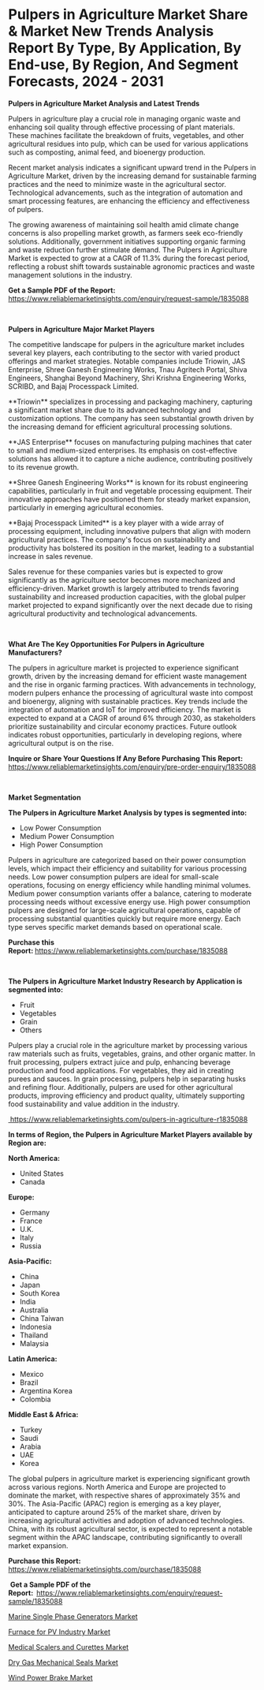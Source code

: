 <p><h1>Pulpers in Agriculture Market Share & Market New Trends Analysis Report By Type, By Application, By End-use, By Region, And Segment Forecasts, 2024 - 2031</h1></p><p><strong>Pulpers in Agriculture Market Analysis and Latest Trends</strong></p>
<p><p>Pulpers in agriculture play a crucial role in managing organic waste and enhancing soil quality through effective processing of plant materials. These machines facilitate the breakdown of fruits, vegetables, and other agricultural residues into pulp, which can be used for various applications such as composting, animal feed, and bioenergy production. </p><p>Recent market analysis indicates a significant upward trend in the Pulpers in Agriculture Market, driven by the increasing demand for sustainable farming practices and the need to minimize waste in the agricultural sector. Technological advancements, such as the integration of automation and smart processing features, are enhancing the efficiency and effectiveness of pulpers. </p><p>The growing awareness of maintaining soil health amid climate change concerns is also propelling market growth, as farmers seek eco-friendly solutions. Additionally, government initiatives supporting organic farming and waste reduction further stimulate demand. The Pulpers in Agriculture Market is expected to grow at a CAGR of 11.3% during the forecast period, reflecting a robust shift towards sustainable agronomic practices and waste management solutions in the industry.</p></p>
<p><strong>Get a Sample PDF of the Report:&nbsp;</strong> <a href="https://www.reliablemarketinsights.com/enquiry/request-sample/1835088?utm_campaign=1619&utm_medium=2&utm_source=Github&utm_content=ia&utm_term=16102024&utm_id=pulpers-in-agriculture">https://www.reliablemarketinsights.com/enquiry/request-sample/1835088</a></p>
<p>&nbsp;</p>
<p><strong>Pulpers in Agriculture Major Market Players</strong></p>
<p><p>The competitive landscape for pulpers in the agriculture market includes several key players, each contributing to the sector with varied product offerings and market strategies. Notable companies include Triowin, JAS Enterprise, Shree Ganesh Engineering Works, Tnau Agritech Portal, Shiva Engineers, Shanghai Beyond Machinery, Shri Krishna Engineering Works, SCRIBD, and Bajaj Processpack Limited.</p><p>**Triowin** specializes in processing and packaging machinery, capturing a significant market share due to its advanced technology and customization options. The company has seen substantial growth driven by the increasing demand for efficient agricultural processing solutions. </p><p>**JAS Enterprise** focuses on manufacturing pulping machines that cater to small and medium-sized enterprises. Its emphasis on cost-effective solutions has allowed it to capture a niche audience, contributing positively to its revenue growth. </p><p>**Shree Ganesh Engineering Works** is known for its robust engineering capabilities, particularly in fruit and vegetable processing equipment. Their innovative approaches have positioned them for steady market expansion, particularly in emerging agricultural economies.</p><p>**Bajaj Processpack Limited** is a key player with a wide array of processing equipment, including innovative pulpers that align with modern agricultural practices. The company's focus on sustainability and productivity has bolstered its position in the market, leading to a substantial increase in sales revenue.</p><p>Sales revenue for these companies varies but is expected to grow significantly as the agriculture sector becomes more mechanized and efficiency-driven. Market growth is largely attributed to trends favoring sustainability and increased production capacities, with the global pulper market projected to expand significantly over the next decade due to rising agricultural productivity and technological advancements.</p></p>
<p>&nbsp;</p>
<p><strong>What Are The Key Opportunities For Pulpers in Agriculture Manufacturers?</strong></p>
<p><p>The pulpers in agriculture market is projected to experience significant growth, driven by the increasing demand for efficient waste management and the rise in organic farming practices. With advancements in technology, modern pulpers enhance the processing of agricultural waste into compost and bioenergy, aligning with sustainable practices. Key trends include the integration of automation and IoT for improved efficiency. The market is expected to expand at a CAGR of around 6% through 2030, as stakeholders prioritize sustainability and circular economy practices. Future outlook indicates robust opportunities, particularly in developing regions, where agricultural output is on the rise.</p></p>
<p><strong>Inquire or Share Your Questions If Any Before Purchasing This Report:</strong> <a href="https://www.reliablemarketinsights.com/enquiry/pre-order-enquiry/1835088?utm_campaign=1619&utm_medium=2&utm_source=Github&utm_content=ia&utm_term=16102024&utm_id=pulpers-in-agriculture">https://www.reliablemarketinsights.com/enquiry/pre-order-enquiry/1835088</a></p>
<p>&nbsp;</p>
<p><strong>Market Segmentation</strong></p>
<p><strong>The Pulpers in Agriculture Market Analysis by types is segmented into:</strong></p>
<p><ul><li>Low Power Consumption</li><li>Medium Power Consumption</li><li>High Power Consumption</li></ul></p>
<p><p>Pulpers in agriculture are categorized based on their power consumption levels, which impact their efficiency and suitability for various processing needs. Low power consumption pulpers are ideal for small-scale operations, focusing on energy efficiency while handling minimal volumes. Medium power consumption variants offer a balance, catering to moderate processing needs without excessive energy use. High power consumption pulpers are designed for large-scale agricultural operations, capable of processing substantial quantities quickly but require more energy. Each type serves specific market demands based on operational scale.</p></p>
<p><strong>Purchase this Report:&nbsp;</strong><a href="https://www.reliablemarketinsights.com/purchase/1835088?utm_campaign=1619&utm_medium=2&utm_source=Github&utm_content=ia&utm_term=16102024&utm_id=pulpers-in-agriculture">https://www.reliablemarketinsights.com/purchase/1835088</a></p>
<p>&nbsp;</p>
<p><strong>The Pulpers in Agriculture Market Industry Research by Application is segmented into:</strong></p>
<p><ul><li>Fruit</li><li>Vegetables</li><li>Grain</li><li>Others</li></ul></p>
<p><p>Pulpers play a crucial role in the agriculture market by processing various raw materials such as fruits, vegetables, grains, and other organic matter. In fruit processing, pulpers extract juice and pulp, enhancing beverage production and food applications. For vegetables, they aid in creating purees and sauces. In grain processing, pulpers help in separating husks and refining flour. Additionally, pulpers are used for other agricultural products, improving efficiency and product quality, ultimately supporting food sustainability and value addition in the industry.</p></p>
<p><a href="https://www.reliablemarketinsights.com/pulpers-in-agriculture-r1835088?utm_campaign=1619&utm_medium=2&utm_source=Github&utm_content=ia&utm_term=16102024&utm_id=pulpers-in-agriculture">&nbsp;https://www.reliablemarketinsights.com/pulpers-in-agriculture-r1835088</a></p>
<p><strong>In terms of Region, the Pulpers in Agriculture Market Players available by Region are:</strong></p>
<p>
    <p> <strong> North America: </strong>
        <ul>
            <li>United States</li>
            <li>Canada</li>
        </ul>
        </p> 
    <p> <strong> Europe: </strong>
        <ul>
            <li>Germany</li>
            <li>France</li>
            <li>U.K.</li>
            <li>Italy</li>
            <li>Russia</li>
        </ul>
        </p> 
    <p> <strong> Asia-Pacific: </strong>
        <ul>
            <li>China</li>
            <li>Japan</li>
            <li>South Korea</li>
            <li>India</li>
            <li>Australia</li>
            <li>China Taiwan</li>
            <li>Indonesia</li>
            <li>Thailand</li>
            <li>Malaysia</li>
        </ul>
        </p> 
    <p> <strong> Latin America: </strong>
        <ul>
            <li>Mexico</li>
            <li>Brazil</li>
            <li>Argentina Korea</li>
            <li>Colombia</li>
        </ul>
        </p> 
    <p> <strong> Middle East & Africa: </strong>
        <ul>
            <li>Turkey</li>
            <li>Saudi</li>
            <li>Arabia</li>
            <li>UAE</li>
            <li>Korea</li>
        </ul>
    </p>
    </p>
<p><p>The global pulpers in agriculture market is experiencing significant growth across various regions. North America and Europe are projected to dominate the market, with respective shares of approximately 35% and 30%. The Asia-Pacific (APAC) region is emerging as a key player, anticipated to capture around 25% of the market share, driven by increasing agricultural activities and adoption of advanced technologies. China, with its robust agricultural sector, is expected to represent a notable segment within the APAC landscape, contributing significantly to overall market expansion.</p></p>
<p><strong>Purchase this Report: </strong><a href="https://www.reliablemarketinsights.com/purchase/1835088?utm_campaign=1619&utm_medium=2&utm_source=Github&utm_content=ia&utm_term=16102024&utm_id=pulpers-in-agriculture">https://www.reliablemarketinsights.com/purchase/1835088</a></p>
<p>&nbsp;<strong>Get a Sample PDF of the Report:&nbsp;&nbsp;</strong><a href="https://www.reliablemarketinsights.com/enquiry/request-sample/1835088?utm_campaign=1619&utm_medium=2&utm_source=Github&utm_content=ia&utm_term=16102024&utm_id=pulpers-in-agriculture">https://www.reliablemarketinsights.com/enquiry/request-sample/1835088</a></p>
<p><strong></strong></p>
<p><p><a href="https://www.linkedin.com/pulse/marine-single-phase-generators-market-ecosystem-competitive-uzumf?trk=public_post_embed_feed-article-content&utm_campaign=1619&utm_medium=2&utm_source=Github&utm_content=ia&utm_term=16102024&utm_id=pulpers-in-agriculture">Marine Single Phase Generators Market</a></p><p><a href="https://www.linkedin.com/pulse/regional-adaptations-global-furnace-pv-industry-market-tefde?trk=public_post_embed_feed-article-content&utm_campaign=1619&utm_medium=2&utm_source=Github&utm_content=ia&utm_term=16102024&utm_id=pulpers-in-agriculture">Furnace for PV Industry Market</a></p><p><a href="https://www.linkedin.com/pulse/medical-scalers-curettes-market-investigation-industry-8wjge?trk=public_post_embed_feed-article-content&utm_campaign=1619&utm_medium=2&utm_source=Github&utm_content=ia&utm_term=16102024&utm_id=pulpers-in-agriculture">Medical Scalers and Curettes Market</a></p><p><a href="https://www.linkedin.com/pulse/dry-gas-mechanical-seals-market-research-report-exploring-ukscf?trk=public_post_embed_feed-article-content&utm_campaign=1619&utm_medium=2&utm_source=Github&utm_content=ia&utm_term=16102024&utm_id=pulpers-in-agriculture">Dry Gas Mechanical Seals Market</a></p><p><a href="https://www.linkedin.com/pulse/wind-power-brake-industry-forecast-market-shifts-strategic-cs24f?trk=public_post_embed_feed-article-content&utm_campaign=1619&utm_medium=2&utm_source=Github&utm_content=ia&utm_term=16102024&utm_id=pulpers-in-agriculture">Wind Power Brake Market</a></p></p>